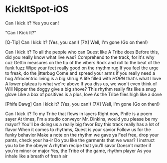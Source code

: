 # KickItSpot-iOS
Can I kick it? Yes you can!

"Can I Kick It?"

[Q-Tip]
Can I kick it? (Yes, you can!) [7X]
Well, I'm gone (Go on then!)

Can I kick it? To all the people who can Quest like A Tribe does
Before this, did you really know what live was?
Comprehend to the track, for it's why cuz
Gettin measures on the tip of the vibers
Rock and roll to the beat of the funk fuzz
Wipe your feet really good on the rhythm rug
If you feel the urge to freak, do the jitterbug
Come and spread your arms if you really need a hug
Afrocentric living is a big shrug
A life filled with *HORN* that's what I love
A lower plateau is what we're above
If you diss us, we won't even think of
Will Nipper the doggy give a big shove?
This rhythm really fits like a snug glove
Like a box of positives is a plus, love
As the Tribe flies high like a dove

[Phife Dawg]
Can I kick it? (Yes, you can!) [7X]
Well, I'm gone (Go on then!)

Can I kick it? To my Tribe that flows in layers
Right now, Phife is a poem sayer
At times, I'm a studio conveyor
Mr. Dinkins, would you please be my mayor?
You'll be doing us a really big favor
Boy this track really has a lot of flavor
When it comes to rhythms, Quest is your savior
Follow us for the funky behavior
Make a note on the rhythm we gave ya
Feel free, drop your pants, check your ha-ir
Do you like the garments that we wear?
I instruct you to be the obeyer
A rhythm recipe that you'll savor
Doesn't matter if you're minor or major
Yes, the Tribe of the game, rhythm player
As you inhale like a breath of fresh air